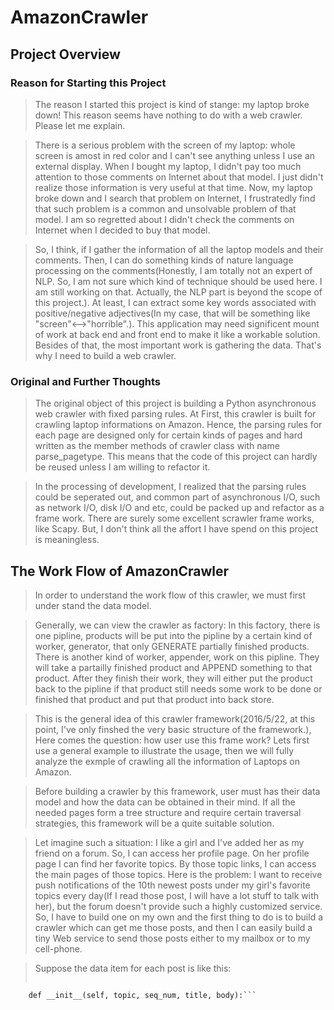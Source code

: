 # AmazonCrawler

## Project Overview
### Reason for Starting this Project
>The reason I started this project is kind of stange: my laptop broke down! This reason seems have nothing to do with a web crawler. Please let me explain. 

>There is a serious problem with the screen of my laptop: whole screen is amost in red color and I can't see anything unless I use an external display. When I bought my laptop, I didn't pay too much attention to those comments on Internet about that model. I just didn't realize those information is very useful at that time. Now, my laptop broke down and I search that problem on Internet,  I frustratedly find that such problem is a common and unsolvable problem of that model. I am so regretted about I didn't check the comments on Internet when I decided to buy that model. 

>So, I think, if I gather the information of all the laptop models and their comments. Then, I can do something kinds of nature language processing on the comments(Honestly, I am totally not an expert of NLP. So, I am not sure which kind of technique should be used here. I am still working on that. Actually, the NLP part is beyond the scope of this project.). At least, I can extract some key words associated with positive/negative adjectives(In my case, that will be something like "screen"<-->"horrible".). This application may need significent mount of work at back end and front end to make it like a workable solution. Besides of that, the most important work is gathering the data. That's why I need to build a web crawler.  

### Original and Further Thoughts 
>The original object of this project is building a Python asynchronous web crawler with fixed parsing rules. At First, this crawler is built for crawling laptop informations on Amazon. Hence, the parsing rules for each page are designed only for certain kinds of pages and hard written as the member methods of crawler class with name parse_pagetype. This means that the code of this project can hardly be reused unless I am willing to refactor it.

>In the processing of development, I realized that the parsing rules could be seperated out, and common part of asynchronous I/O, such as network I/O, disk I/O and etc, could be packed up and refactor as a frame work. There are surely some excellent scrawler frame works, like Scapy. But, I don't think all the affort I have spend on this project is meaningless.

## The Work Flow of AmazonCrawler
>In order to understand the work flow of this crawler, we must first under stand the data model.

>Generally, we can view the crawler as factory: In this factory, there is one pipline, products will be put into the pipline by a certain kind of worker, generator, that only GENERATE partially finished products. There is another kind of worker, appender, work on this pipline. They will take a partailly finished product and APPEND something to that product. After they finish their work, they will either put the product back to the pipline if that product still needs some work to be done or finished that product and put that product into back store.

>This is the general idea of this crawler framework(2016/5/22, at this point, I've only finshed the very basic structure of the framework.), Here comes the question: how user use this frame work? Lets first use a general example to illustrate the usage, then we will fully analyze the exmple of crawling all the information of Laptops on Amazon.

>Before building a crawler by this framework, user must has their data model and how the data can be obtained in their mind. If all the needed pages form a tree structure and require certain traversal strategies, this framework will be a quite suitable solution. 

>Let imagine such a situation: I like a girl and I've added her as my friend on a forum. So, I can access her profile page. On her profile page I can find her favorite topics. By those topic links, I can access the main pages of those topics. Here is the problem: I want to receive push notifications of the 10th newest posts under my girl's favorite topics every day(If I read those post, I will have a lot stuff to talk with her), but the forum doesn't provide such a highly customized service. So, I have to build one on my own and the first thing to do is to build a crawler which can get me those posts, and then I can easily build a tiny Web service to send those posts either to my mailbox or to my cell-phone.

>Suppose the data item for each post is like this: 
>```class PostItem(object):
        def __init__(self, topic, seq_num, title, body):```






